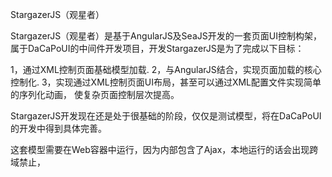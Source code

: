 StargazerJS（观星者）

StargazerJS（观星者）是基于AngularJS及SeaJS开发的一套页面UI控制构架，属于DaCaPoUI的中间件开发项目，开发StargazerJS是为了完成以下目标：

1，通过XML控制页面基础模型加载.
2，与AngularJS结合，实现页面加载的核心控制化.
3，实现通过XML控制页面UI布局，甚至可以通过XML配置文件实现简单的序列化动画，
使复杂页面控制层次提高。

StargazerJS开发现在还是处于很基础的阶段，仅仅是测试模型，将在DaCaPoUI的开发中得到具体完善。

这套模型需要在Web容器中运行，因为内部包含了Ajax，本地运行的话会出现跨域禁止，

